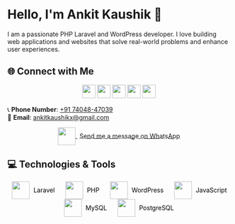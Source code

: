 # Hello, I'm Ankit Kaushik 👋

I am a passionate PHP Laravel and WordPress developer. I love building web applications and websites that solve real-world problems and enhance user experiences.

## 🌐 Connect with Me

<p align="center">
  <a href="https://wa.me/+917404847039"><img src="https://upload.wikimedia.org/wikipedia/commons/6/6b/WhatsApp.svg" width="30" height="30"></a>
  <a href="https://www.facebook.com/ankitkaushikx"><img src="https://upload.wikimedia.org/wikipedia/commons/5/51/Facebook_f_logo_%282019%29.svg" width="30" height="30"></a>
  <a href="https://x.com/ankitkaushikx"><img src="https://upload.wikimedia.org/wikipedia/commons/c/ce/X_logo_2023.svg" width="30" height="30"></a>
  <a href="https://www.instagram.com/ankitkaushikx"><img src="https://upload.wikimedia.org/wikipedia/commons/a/a5/Instagram_icon.png" width="30" height="30"></a>
  <a href="https://www.linkedin.com/in/ankit-kaushikx/"><img src="https://upload.wikimedia.org/wikipedia/commons/c/ca/LinkedIn_logo_initials.png" width="30" height="30"></a>
</p>

📞 **Phone Number**: [+91 74048-47039](tel:+917404847039)  
📧 **Email**: [ankitkaushikx@gmail.com](mailto:ankitkaushikx@gmail.com)

<p align="center">
  <a href="https://wa.me/+917404847039"><img src="https://upload.wikimedia.org/wikipedia/commons/6/6b/WhatsApp.svg" width="40" height="40" style="vertical-align: middle;"> <span style="vertical-align: middle; margin-left: 5px;">Send me a message on WhatsApp</span></a>
</p>

## 💻 Technologies & Tools

<p align="center">
  <a href="https://laravel.com" style="margin: 0 10px; text-decoration: none; color: black;">
    <img src="https://upload.wikimedia.org/wikipedia/commons/a/a3/Laravel_Logo.png" width="40" height="40" style="vertical-align: middle;">
    <span style="vertical-align: middle; margin-left: 5px;">Laravel</span>
  </a>
  <a href="https://www.php.net" style="margin: 0 10px; text-decoration: none; color: black;">
    <img src="https://upload.wikimedia.org/wikipedia/commons/2/27/PHP-logo.svg" width="40" height="40" style="vertical-align: middle;">
    <span style="vertical-align: middle; margin-left: 5px;">PHP</span>
  </a>
  <a href="https://wordpress.org" style="margin: 0 10px; text-decoration: none; color: black;">
    <img src="https://upload.wikimedia.org/wikipedia/commons/0/09/Wordpress-Logo.svg" width="40" height="40" style="vertical-align: middle;">
    <span style="vertical-align: middle; margin-left: 5px;">WordPress</span>
  </a>
  <a href="https://developer.mozilla.org/en-US/docs/Web/JavaScript" style="margin: 0 10px; text-decoration: none; color: black;">
    <img src="https://upload.wikimedia.org/wikipedia/commons/6/6a/JavaScript-logo.png" width="40" height="40" style="vertical-align: middle;">
    <span style="vertical-align: middle; margin-left: 5px;">JavaScript</span>
  </a>
  <a href="https://www.mysql.com" style="margin: 0 10px; text-decoration: none; color: black;">
    <img src="https://upload.wikimedia.org/wikipedia/commons/0/0a/MySQL_textlogo.svg" width="40" height="40" style="vertical-align: middle;">
    <span style="vertical-align: middle; margin-left: 5px;">MySQL</span>
  </a>
  <a href="https://www.postgresql.org" style="margin: 0 10px; text-decoration: none; color: black;">
    <img src="https://wiki.postgresql.org/images/3/30/PostgreSQL_logo.3colors.120x120.png" width="40" height="40" style="vertical-align: middle;">
    <span style="vertical-align: middle; margin-left: 5px;">PostgreSQL</span>
  </a>
</p>
